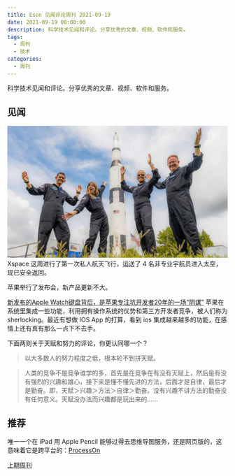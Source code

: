 ```yaml
---
title: Eson 见闻评论周刊 2021-09-19
date: 2021-09-19 08:00:00
description: 科学技术见闻和评论。分享优秀的文章、视频、软件和服务。
tags:
  - 周刊
  - 技术
categories:
  - 周刊
---
```


科学技术见闻和评论。分享优秀的文章、视频、软件和服务。

## 见闻

![xspace](/asset/xspace.jpg)
Xspace 这周进行了第一次私人航天飞行，运送了 4 名非专业宇航员进入太空，现已安全返回。

苹果举行了发布会，新产品更新不大。

[新发布的Apple Watch键盘背后，是苹果专注坑开发者20年的一场“阴谋”](https://mp.weixin.qq.com/s/gWXEMWU2D9IWDYBhSbvn7g)
苹果在系统里集成一些功能，利用拥有操作系统的优势和第三方开发者竞争，被人们称为 sherlocking。最近有想做 IOS App 的打算，看到 ios 集成越来越多的功能，在感情上还有真有那么一点下不去手。‬

下面两则关于天赋和努力的评论，你更认同哪一个？

> 以大多数人的努力程度之低，根本轮不到拼天赋。

> 人类的竞争不是竞争谁学的多，首先是在竞争在有没有天赋上，然后是有没有强烈的兴趣和雄心，接下来是懂不懂先进的方法，后面才是自律，最后才是勤奋。即，天赋＞兴趣＞方法＞自律＞勤奋。没有兴趣不讲方法的勤奋没有任何意义。天赋没办法而兴趣都是玩出来的……


## 推荐

唯一一个在 iPad 用 Apple Pencil 能够过得去思维导图服务，还是网页版的，这意味着它是跨平台的：[ProcessOn](https://www.processon.com/i/523034e20cf26dda84515e3e)


[上期周刊](./weekly-2021-09-12)
